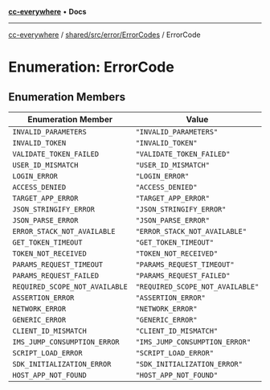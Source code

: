 [**cc-everywhere**](../../../../../index.md) • **Docs**

***

[cc-everywhere](../../../../../index.md) / [shared/src/error/ErrorCodes](../index.md) / ErrorCode

# Enumeration: ErrorCode

## Enumeration Members

| Enumeration Member | Value |
| ------ | ------ |
| `INVALID_PARAMETERS` | `"INVALID_PARAMETERS"` |
| `INVALID_TOKEN` | `"INVALID_TOKEN"` |
| `VALIDATE_TOKEN_FAILED` | `"VALIDATE_TOKEN_FAILED"` |
| `USER_ID_MISMATCH` | `"USER_ID_MISMATCH"` |
| `LOGIN_ERROR` | `"LOGIN_ERROR"` |
| `ACCESS_DENIED` | `"ACCESS_DENIED"` |
| `TARGET_APP_ERROR` | `"TARGET_APP_ERROR"` |
| `JSON_STRINGIFY_ERROR` | `"JSON_STRINGIFY_ERROR"` |
| `JSON_PARSE_ERROR` | `"JSON_PARSE_ERROR"` |
| `ERROR_STACK_NOT_AVAILABLE` | `"ERROR_STACK_NOT_AVAILABLE"` |
| `GET_TOKEN_TIMEOUT` | `"GET_TOKEN_TIMEOUT"` |
| `TOKEN_NOT_RECEIVED` | `"TOKEN_NOT_RECEIVED"` |
| `PARAMS_REQUEST_TIMEOUT` | `"PARAMS_REQUEST_TIMEOUT"` |
| `PARAMS_REQUEST_FAILED` | `"PARAMS_REQUEST_FAILED"` |
| `REQUIRED_SCOPE_NOT_AVAILABLE` | `"REQUIRED_SCOPE_NOT_AVAILABLE"` |
| `ASSERTION_ERROR` | `"ASSERTION_ERROR"` |
| `NETWORK_ERROR` | `"NETWORK_ERROR"` |
| `GENERIC_ERROR` | `"GENERIC_ERROR"` |
| `CLIENT_ID_MISMATCH` | `"CLIENT_ID_MISMATCH"` |
| `IMS_JUMP_CONSUMPTION_ERROR` | `"IMS_JUMP_CONSUMPTION_ERROR"` |
| `SCRIPT_LOAD_ERROR` | `"SCRIPT_LOAD_ERROR"` |
| `SDK_INITIALIZATION_ERROR` | `"SDK_INITIALIZATION_ERROR"` |
| `HOST_APP_NOT_FOUND` | `"HOST_APP_NOT_FOUND"` |

